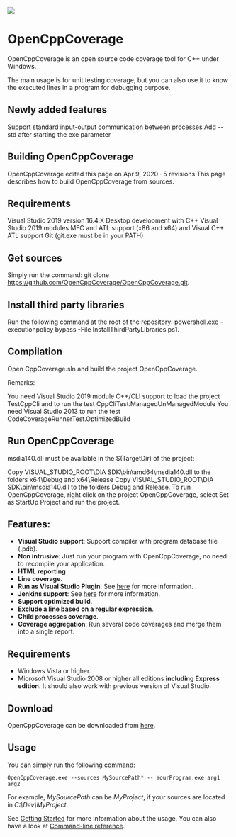 ![](https://github.com/OpenCppCoverage/OpenCppCoverage/workflows/Unit%20tests/badge.svg)
# OpenCppCoverage

OpenCppCoverage is an open source code coverage tool for C++ under Windows.

The main usage is for unit testing coverage, but you can also use it to know the executed lines in a program for debugging purpose.

## Newly added features
Support standard input-output communication between processes
Add --std after starting the exe parameter

## Building OpenCppCoverage
OpenCppCoverage edited this page on Apr 9, 2020 · 5 revisions
This page describes how to build OpenCppCoverage from sources.

## Requirements
Visual Studio 2019 version 16.4.X Desktop development with C++
Visual Studio 2019 modules MFC and ATL support (x86 and x64) and Visual C++ ATL support
Git (git.exe must be in your PATH)
## Get sources
Simply run the command: git clone https://github.com/OpenCppCoverage/OpenCppCoverage.git.

## Install third party libraries
Run the following command at the root of the repository: powershell.exe -executionpolicy bypass -File InstallThirdPartyLibraries.ps1.

## Compilation
Open CppCoverage.sln and build the project OpenCppCoverage.

Remarks:

You need Visual Studio 2019 module C++/CLI support to load the project TestCppCli and to run the test CppCliTest.ManagedUnManagedModule
You need Visual Studio 2013 to run the test CodeCoverageRunnerTest.OptimizedBuild
## Run OpenCppCoverage
msdia140.dll must be available in the $(TargetDir) of the project:

Copy VISUAL_STUDIO_ROOT\DIA SDK\bin\amd64\msdia140.dll to the folders x64\Debug and x64\Release
Copy VISUAL_STUDIO_ROOT\DIA SDK\bin\msdia140.dll to the folders Debug and Release.
To run OpenCppCoverage, right click on the project OpenCppCoverage, select Set as StartUp Project and run the project.

## Features:
- **Visual Studio support**: Support compiler with program database file (.pdb).
- **Non intrusive**: Just run your program with OpenCppCoverage, no need to recompile your application.
- **HTML reporting**
- **Line coverage**.
- **Run as Visual Studio Plugin**: See [here](https://github.com/OpenCppCoverage/OpenCppCoveragePlugin) for more information.
- **Jenkins support**: See [here](https://github.com/OpenCppCoverage/OpenCppCoverage/wiki/Jenkins) for more information.
- **Support optimized build**.
- **Exclude a line based on a regular expression**.
- **Child processes coverage**.
- **Coverage aggregation**: Run several code coverages and merge them into a single report.
 
## Requirements
- Windows Vista or higher.
- Microsoft Visual Studio 2008 or higher all editions **including Express edition**. It should also work with previous version of Visual Studio.

## Download
OpenCppCoverage can be downloaded from [here](../../releases).

## Usage
You can simply run the following command:

```OpenCppCoverage.exe --sources MySourcePath* -- YourProgram.exe arg1 arg2```

For example, *MySourcePath* can be *MyProject*, if your sources are located in *C:\Dev\MyProject*.

See [Getting Started](https://github.com/OpenCppCoverage/OpenCppCoverage/wiki) for more information about the usage.
You can also have a look at [Command-line reference](https://github.com/OpenCppCoverage/OpenCppCoverage/wiki/Command-line-reference).
